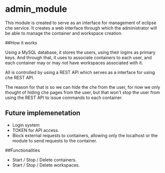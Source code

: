 # admin_module
This module is created to serve as an interface for management of eclipse che service. It creates a web interface through which the administrator will be able to manage the container and workspace creation.

##How it works

Using a MySQL database, it stores the users, using their logins as primary keys. And through that, it uses to associate containers to each user, and each container may or may not have workspaces associated with it.

All is controlled by using a REST API which serves as a interface for using che REST API.

The reason for that is so we can hide the che from the user, for now we only thought of hiding che pages from the user, but that won't stop the user from using the REST API to issue commands to each container.

## Future implemenetation

  - Login system
  - TOKEN for API access.
  - Block external requests to containers, allowing only the localhost or the module to send requests to the container.

##Functionalities

 - Start / Stop / Delete containers.
 - Start / Stop / Delete workspaces.
